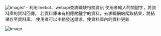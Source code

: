 ![image](https://github.com/0988118277z/job-helper/assets/86332350/289b06d1-f038-4c97-82f1-874f2d9ef045)# -
利用linebot、webapi查詢職缺相關資訊
使用者輸入的關鍵字，將資料庫的資料回傳。
若資料庫未有相應關鍵字的資料，去求職網站爬取結果，將結果存至資料庫。
使用者可以主動發送請求，使資料庫內的資料更新

![image](https://github.com/0988118277z/job-helper/assets/86332350/8047fe1f-dd82-4f98-b201-53cb3eae699b)
